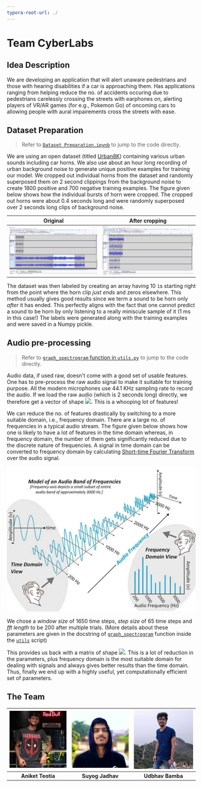 ```yaml
---
typora-root-url: ./
---
```


# Team CyberLabs

## Idea Description
We are developing an application that will alert unaware pedestrians and those with
hearing disabilities if a car is approaching them. Has applications ranging from
helping reduce the no. of accidents occuring due to pedestrians carelessly crossing the streets
with earphones on, alerting players of VR/AR games (for e.g., Pokemon Go) of oncoming
cars to allowing people with aural impairements cross the streets with ease.

## Dataset Preparation
> Refer to [`Dataset Preparation.ipynb`](./Dataset%20Preparation.ipynb) to jump to the code directly.

We are using an open dataset (titled [Urban8K](https://urbansounddataset.weebly.com/urbansound8k.html)) containing various
urban sounds including car horns. We also use about an hour long recording of
urban background noise to generate unique positive examples for training our model.
We cropped out individual horns from the dataset and randomly superposed them
on 2 second clippings from the background noise to create 1800 positive and 700 negative
training examples. The figure given below shows how the individual bursts of horn were cropped. The cropped out horns were about 0.4 seconds long and were randomly superposed over 2 seconds long clips of background noise.

|             Original              |          After cropping          |
| :-------------------------------: | :------------------------------: |
| ![original](./media/original.png) | ![original](./media/cropped.png) |



The dataset was then labeled by creating an array having 10 `1`s starting right
from the point where the horn clip _just ends_ and zeros elsewhere.
This method usually gives good results since we term a sound to be horn only _after_
it has ended. This perfectly aligns with the fact that one cannot predict a sound to be horn by only listening to a really miniscule sample of it (1 ms in this case!)
The labels were generated along with the training examples and were saved in a Numpy pickle.

## Audio pre-processing
> Refer to [`graph_spectrogram` function in `utils.py`](./utils.py#L7) to jump to the code directly.

Audio data, if used raw, doesn't come with a good set of usable features. One has to
pre-process the raw audio signal to make it suitable for training purpose. All the modern microphones use 44.1 KHz sampling rate to record the audio. If we load the raw audio (which is 2 seconds long) directly, we therefore get a vector of shape  <img src="https://latex.codecogs.com/gif.latex?[882000%20*%201]" />. This is a whooping lot of features!

We can reduce the no. of features drastically by switching to a more suitable domain, i.e., frequency domain. There are a large no. of frequencies in a typical audio stream. The figure given below shows how one is likely to have a lot of features in the time domain whereas, in frequency domain, the number of them gets significantly reduced due to the discrete nature of frequencies. A signal in time domain can be converted to frequency domain by calculating [Short-time Fourier Transform](https://en.wikipedia.org/wiki/Short-time_Fourier_transform) over the audio signal.

![Time Domain Vs Frequency Domain](./media/time_vs_frequency_domain.jpg)

We chose a _window size_ of 1650 time steps, _step size_ of 65 time steps and _fft length_ to be 200 after multiple trials.
(More details about these parameters are given in the docstring of [`graph_spectrogram`](./utils.py#L7) function inside the [`utils`](./utils.py) script)

This provides us back with a matrix of shape <img src="https://latex.codecogs.com/gif.latex?[1332%20*%20101]" />.
This is a lot of reduction in the parameters, plus frequency domain is the most suitable domain
for dealing with signals and always gives better results than the time domain. Thus,
finally we end up with a highly useful, yet computationally efficient set of parameters.

## The Team

| ![Aniket](./media/Aniket.jpg) | ![Suyog](./media/Suyog.jpg) | ![Udbhav](./media/Udbhav.jpg) |
| :---------------------------: | :-------------------------: | :---------------------------: |
|       **Aniket Teotia**       |      **Suyog Jadhav**       |       **Udbhav Bamba**        |